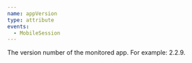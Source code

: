 ```yaml
---
name: appVersion
type: attribute
events:
  - MobileSession
---
```


The version number of the monitored app. For example: 2.2.9.